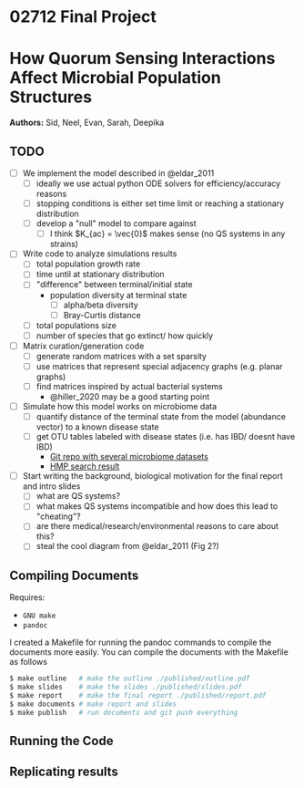 02712 Final Project
===================

# How Quorum Sensing Interactions Affect Microbial Population Structures

__Authors:__ Sid, Neel, Evan, Sarah, Deepika

## TODO

- [ ] We implement the model described in @eldar_2011
  - [ ] ideally we use actual python ODE solvers for efficiency/accuracy reasons
  - [ ] stopping conditions is either set time limit or reaching a stationary distribution
  - [ ] develop a "null" model to compare against
    - [ ] I think $K_{ac} = \vec{0}$ makes sense (no QS systems in any strains)

- [ ] Write code to analyze simulations results
   - [ ] total population growth rate
   - [ ] time until at stationary distribution
   - [ ] "difference" between terminal/initial state
     - population diversity at terminal state
       - [ ] alpha/beta diversity
       - [ ] Bray-Curtis distance
   - [ ] total populations size
   - [ ] number of species that go extinct/ how quickly

- [ ] Matrix curation/generation code
  - [ ] generate random matrices with a set sparsity
  - [ ] use matrices that represent special adjacency graphs (e.g. planar graphs)
  - [ ] find matrices inspired by actual bacterial systems
    - @hiller_2020 may be a good starting point

- [ ] Simulate how this model works on microbiome data
  - [ ] quantify distance of the terminal state from the model (abundance vector) to a known disease state
  - [ ] get OTU tables labeled with disease states (i.e. has IBD/ doesnt have IBD)
    - [Git repo with several microbiome datasets](https://github.com/twbattaglia/MicrobeDS)
    - [HMP search result](https://portal.hmpdacc.org/search/f?filters=%7B%22op%22:%22and%22,%22content%22:%5B%7B%22op%22:%22in%22,%22content%22:%7B%22field%22:%22sample.study_name%22,%22value%22:%5B%22IBDMDB%22%5D%7D%7D,%7B%22op%22:%22in%22,%22content%22:%7B%22field%22:%22file.format%22,%22value%22:%5B%22Biological%20Observation%20Matrix%22%5D%7D%7D,%7B%22op%22:%22in%22,%22content%22:%7B%22field%22:%22file.matrix_type%22,%22value%22:%5B%2216s_community%22%5D%7D%7D%5D%7D&pagination=%7B%22files%22:%7B%22count%22:20,%22total%22:23911,%22page%22:1,%22pages%22:1196,%22from%22:0,%22sort%22:%22file.format:desc,%22,%22size%22:20,%22sample_total%22:2375%7D%7D&facetTab=files)

- [ ] Start writing the background, biological motivation for the final report and intro slides
  - [ ] what are QS systems?
  - [ ] what makes QS systems incompatible and how does this lead to "cheating"?
  - [ ] are there medical/research/environmental reasons to care about this?
  - [ ] steal the cool diagram from @eldar_2011 (Fig 2?)

## Compiling Documents

Requires:
  - `GNU make`
  - `pandoc`

I created a Makefile for running the pandoc commands to compile the documents more easily.
You can compile the documents with the Makefile as follows

```bash
$ make outline   # make the outline ./published/outline.pdf
$ make slides    # make the slides ./published/slides.pdf
$ make report    # make the final report ./published/report.pdf
$ make documents # make report and slides
$ make publish   # run documents and git push everything
```

## Running the Code

## Replicating results

